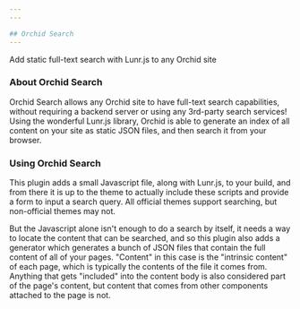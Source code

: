 ```yaml
---
---

## Orchid Search
---
```


Add static full-text search with Lunr.js to any Orchid site

### About Orchid Search

Orchid Search allows any Orchid site to have full-text search capabilities, without requiring a backend server or using
any 3rd-party search services! Using the wonderful Lunr.js library, Orchid is able to generate an index of all content 
on your site as static JSON files, and then search it from your browser.

### Using Orchid Search

This plugin adds a small Javascript file, along with Lunr.js, to your build, and from there it is up to the theme to 
actually include these scripts and provide a form to input a search query. All official themes support searching, but
non-official themes may not. 

But the Javascript alone isn't enough to do a search by itself, it needs a way to locate the content that can be 
searched, and so this plugin also adds a generator which generates a bunch of JSON files that contain the full content 
of all of your pages. "Content" in this case is the "intrinsic content" of each page, which is typically the contents of 
the file it comes from. Anything that gets "included" into the content body is also considered part of the page's 
content, but content that comes from other components attached to the page is not.
